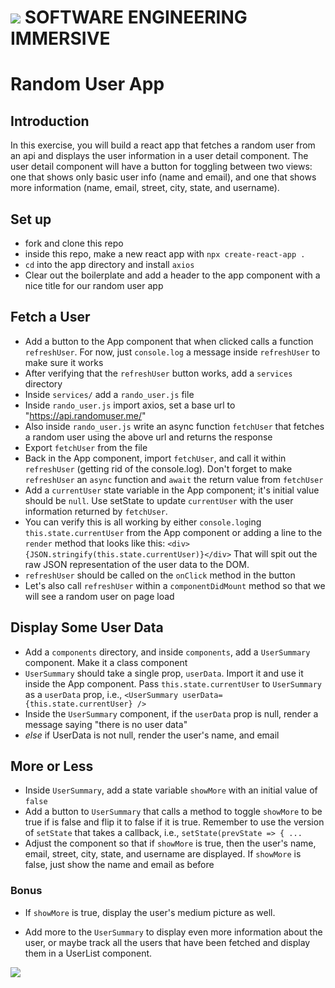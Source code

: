 # ![](https://ga-dash.s3.amazonaws.com/production/assets/logo-9f88ae6c9c3871690e33280fcf557f33.png)  SOFTWARE ENGINEERING IMMERSIVE

# Random User App

## Introduction
In this exercise, you will build a react app that fetches a random user from an api and displays the user information in a user detail component. The user detail component will have a button for toggling between two views: one that shows only basic user info (name and email), and one that shows more information (name, email, street, city, state, and username).

## Set up
- fork and clone this repo
- inside this repo, make a new react app with `npx create-react-app .`
- `cd` into the app directory and install `axios`
- Clear out the boilerplate and add a header to the app component with a nice title for our random user app

## Fetch a User
- Add a button to the App component that when clicked calls a function `refreshUser`.  For now, just `console.log` a message inside `refreshUser` to make sure it works
- After verifying that the `refreshUser` button works, add a `services` directory
- Inside `services/` add a `rando_user.js` file
- Inside `rando_user.js` import axios, set a base url to "https://api.randomuser.me/"
- Also inside `rando_user.js` write an async function `fetchUser` that fetches a random user using the above url and returns the response
- Export `fetchUser` from the file
- Back in the App component, import `fetchUser`, and call it within `refreshUser` (getting rid of the console.log). Don't forget to make `refreshUser` an `async` function and `await` the return value from `fetchUser`
 - Add a `currentUser` state variable in the App component; it's initial value should be `null`.  Use setState to update `currentUser` with the user information returned by `fetchUser`.
- You can verify this is all working by either `console.log`ing `this.state.currentUser` from the App component or adding a line to the `render` method that looks like this: `<div>{JSON.stringify(this.state.currentUser)}</div>` That will spit out the raw JSON representation of the user data to the DOM.
- `refreshUser` should be called on the `onClick` method in the button
- Let's also call `refreshUser` within a `componentDidMount` method so that we will see a random user on page load

## Display Some User Data

- Add a `components` directory, and inside `components`, add a `UserSummary` component.  Make it a class component
- `UserSummary` should take a single prop, `userData`.  Import it and use it inside the App component.  Pass `this.state.currentUser` to `UserSummary` as a `userData` prop, i.e., `<UserSummary userData={this.state.currentUser} />`
- Inside the `UserSummary` component, if the `userData` prop is null, render a message saying "there is no user data"
- *else* if UserData is not null, render the user's name, and email

## More or Less
- Inside `UserSummary`, add a state variable `showMore` with an initial value of `false`
- Add a button to `UserSummary` that calls a method to toggle `showMore` to be true if is false and flip it to false if it is true.  Remember to use the version of `setState` that takes a callback, i.e., `setState(prevState => { ...`
- Adjust the component so that if `showMore` is true, then the user's name, email, street, city, state, and username are displayed.  If `showMore` is false, just show the name and email as before


### Bonus
- If `showMore` is true, display the user's medium picture as well.

- Add more to the `UserSummary` to display even more information about the user, or maybe track all the users that have been fetched and display them in a UserList component.

![](https://media0.giphy.com/media/DgLsbUL7SG3kI/giphy.gif)
